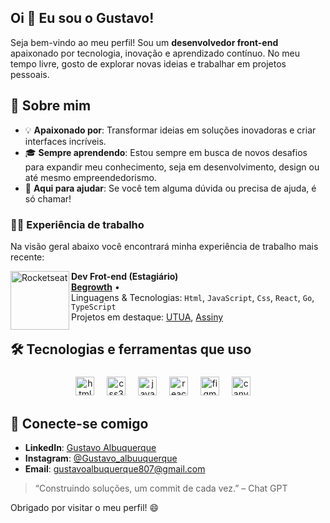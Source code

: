 <h2 align="left">Oi 👋 Eu sou o Gustavo!</h2>

Seja bem-vindo ao meu perfil! Sou um **desenvolvedor front-end** apaixonado por tecnologia, inovação e aprendizado contínuo. No meu tempo livre, gosto de explorar novas ideias e trabalhar em projetos pessoais.

## 🚀 Sobre mim
- 💡 **Apaixonado por**: Transformar ideias em soluções inovadoras e criar interfaces incríveis.
- 🎓 **Sempre aprendendo**: Estou sempre em busca de novos desafios para expandir meu conhecimento, seja em desenvolvimento, design ou até mesmo empreendedorismo.
- 💬 **Aqui para ajudar**: Se você tem alguma dúvida ou precisa de ajuda, é só chamar!



### 👨‍💻 Experiência de trabalho

Na visão geral abaixo você encontrará minha experiência de trabalho mais recente:
<br/>

[<img align="left" height="94px" width="94px" alt="Rocketseat" src="https://github.com/user-attachments/assets/8e64b8d8-b279-4e93-b78c-6c6b6d283418"/>](https://rocketseat.com.br/)

**Dev Frot-end (Estagiário)** \
[**Begrowth**](https://begrowth.com.br/) •  \
Linguagens & Tecnologias: `Html`, `JavaScript`, `Css`, `React`, `Go`, `TypeScript`\
Projetos em destaque: [UTUA](https://utua.com.br/), [Assiny](https://assiny.com.br/)
<br/>

## 🛠️ Tecnologias e ferramentas que uso

###

<div align="center">
</div>

###



###

<div align="center">
  <img src="https://cdn.jsdelivr.net/gh/devicons/devicon/icons/html5/html5-original.svg" height="30" alt="html5 logo"  />
  <img width="12" />
  <img src="https://cdn.jsdelivr.net/gh/devicons/devicon/icons/css3/css3-original.svg" height="30" alt="css3 logo"  />
  <img width="12" />
  <img src="https://cdn.jsdelivr.net/gh/devicons/devicon/icons/javascript/javascript-original.svg" height="30" alt="javascript logo"  />
  <img width="12" />
  <img src="https://cdn.jsdelivr.net/gh/devicons/devicon/icons/react/react-original.svg" height="30" alt="react logo"  />
    <img width="12" />
  <img src="https://cdn.jsdelivr.net/gh/devicons/devicon/icons/figma/figma-original.svg" height="30" alt="figma logo"  />
  <img width="12" />
  <img src="https://cdn.jsdelivr.net/gh/devicons/devicon/icons/canva/canva-original.svg" height="30" alt="canva logo"  />
  <img width="12" />
</div>

###

###



## 🤝 Conecte-se comigo

- **LinkedIn**: [Gustavo Albuquerque](https://www.linkedin.com/in/gustavo-albuquerque-6574402b4/)
- **Instagram**: [@Gustavo_albuuquerque](https://www.instagram.com/gustavo_albuuquerque/)
- **Email**: [gustavoalbuquerque807@gmail.com](mailto:gustavoalbuquerque807@gmail.com)

> “Construindo soluções, um commit de cada vez.” – Chat GPT

Obrigado por visitar o meu perfil! 😄
